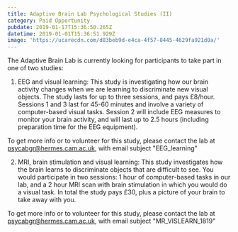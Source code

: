 ```yaml
---
title: Adaptive Brain Lab Psychological Studies (II)
category: Paid Opportunity
pubdate: 2019-01-17T15:36:50.265Z
datetime: 2019-01-01T15:36:51.929Z
image: 'https://ucarecdn.com/d83beb9d-e4ca-4f57-8445-4629fa921d0a/'
---
```

The Adaptive Brain Lab is currently looking for participants to take part in one of two studies:

1) EEG and visual learning: This study is investigating how our brain activity changes when we are learning to discriminate new visual objects. The study lasts for up to three sessions, and pays £8/hour. Sessions 1 and 3 last for 45-60 minutes and involve a variety of computer-based visual tasks. Session 2 will include EEG measures to monitor your brain activity, and will last up to 2.5 hours (including preparation time for the EEG equipment).

To get more info or to volunteer for this study, please contact the lab at psycabgr@hermes.cam.ac.uk, with email subject "EEG_learning"

2) MRI, brain stimulation and visual learning: This study investigates how the brain learns to discriminate objects that are difficult to see. You would participate in two sessions: 1 hour of computer-based tasks in our lab, and a 2 hour MRI scan with brain stimulation in which you would do a visual task. In total the study pays £30, plus a picture of your brain to take away with you. 

To get more info or to volunteer for this study, please contact the lab at psycabgr@hermes.cam.ac.uk, with email subject "MR_VISLEARN_1819"
